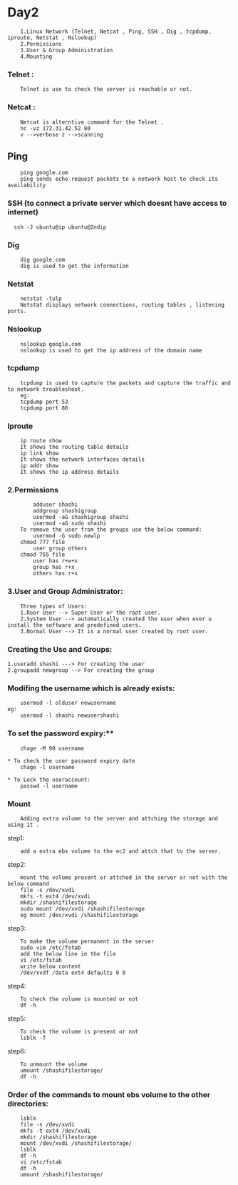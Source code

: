 # Day2
```
    1.Linux Network (Telnet, Netcat , Ping, SSH , Dig , tcpdump, iproute, Netstat , Nslookup)
    2.Permissions
    3.User & Group Administration
    4.Mounting
```

### Telnet :
```
    Telnet is use to check the server is reachable or not.
```
### Netcat :
```
    Netcat is alterntive command for the Telnet .
    nc -vz 172.31.42.52 80  
    v -->verbose z -->scanning
```
## Ping
```
    ping google.com  
    ping sends echo request packets to a network host to check its availability
```
### SSH (to connect a private server which doesnt have access to internet)
  ```
    ssh -J ubuntu@ip ubuntu@2ndip
  ```
### Dig
```
    dig google.com 
    dig is used to get the information
```
### Netstat
```
    netstat -tulp
    Netstat displays network connections, routing tables , listening ports.
```
### Nslookup
```
    nslookup google.com
    nslookup is used to get the ip address of the domain name
```
### tcpdump
```
    tcpdump is used to capture the packets and capture the traffic and to network troubleshoot.
    eg:
    tcpdump port 53
    tcpdump port 80
```
### Iproute
```
    ip route show
    It shows the routing table details
    ip link show
    It shows the network interfaces details
    ip addr show
    It shows the ip address details
```
### 2.Permissions
```
        adduser shashi
        addgroup shashigroup
        usermod -aG shashigroup shashi
        usermod -aG sudo shashi
    To remove the user from the groups use the below command:
        usermod -G sudo newlp
    chmod 777 file 
        user group others
    chmod 755 file   
        user has r+w+x 
        group has r+x 
        others has r+x
```

### 3.User and Group Administrator:
```
    Three types of Users:
    1.Roor User --> Super User or the root user.
    2.System User --> automatically created the user when ever u install the software and predefined users.
    3.Normal User --> It is a normal user created by root user.
```
### Creating the Use and Groups:
```
1.useradd shashi ---> For creating the user
2.groupadd newgroup --> For creating the group
```
### Modifing the username which is already exists:
```
    usermod -l olduser newusername
eg:
    usermod -l shashi newusershashi
```

### To set the password expiry:**
```
    chage -M 90 username

* To check the user password expiry date
    chage -l username

* To Lock the useraccount:
    passwd -l username
```

### Mount
```
    Adding extra volume to the server and attching the storage and using it .
```
step1:
```
    add a extra ebs volume to the ec2 and attch that to the server.
```
step2:
```
    mount the volume present or attched in the server or not with the below command
    file -s /dev/xvdi
    mkfs -t ext4 /dev/xvdi
    mkdir /shashifilestorage
    sudo mount /dev/xvdi /shashifilestorage
    eg mount /dev/xvdi /shashifilestorage
```
step3:
```
    To make the volume permanent in the server 
    sudo vim /etc/fstab
    add the below line in the file
    vi /etc/fstab
    write below content
    /dev/xvdf /data ext4 defaults 0 0
```
step4:
```
    To check the volume is mounted or not
    df -h
```
step5:
```
    To check the volume is present or not
    lsblk -f
```
step6:
```
    To unmount the volume
    umount /shashifilestorage/
    df -h
```

### Order of the commands to mount ebs volume to the other directories:
```
    lsblk
    file -s /dev/xvdi
    mkfs -t ext4 /dev/xvdi
    mkdir /shashifilestorage
    mount /dev/xvdi /shashifilestorage/
    lsblk
    df -h
    vi /etc/fstab
    df -h
    umount /shashifilestorage/
```




